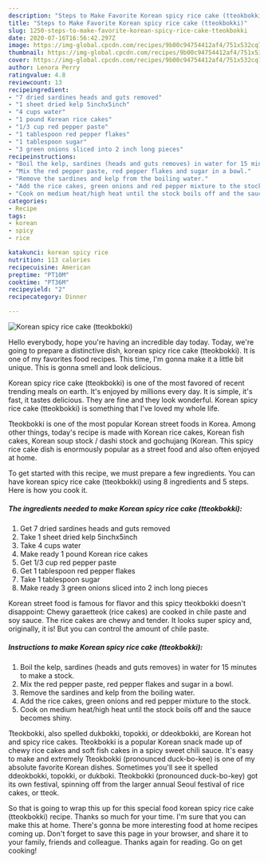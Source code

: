```yaml
---
description: "Steps to Make Favorite Korean spicy rice cake (tteokbokki)"
title: "Steps to Make Favorite Korean spicy rice cake (tteokbokki)"
slug: 1250-steps-to-make-favorite-korean-spicy-rice-cake-tteokbokki
date: 2020-07-16T16:56:42.297Z
image: https://img-global.cpcdn.com/recipes/9b00c94754412af4/751x532cq70/korean-spicy-rice-cake-tteokbokki-recipe-main-photo.jpg
thumbnail: https://img-global.cpcdn.com/recipes/9b00c94754412af4/751x532cq70/korean-spicy-rice-cake-tteokbokki-recipe-main-photo.jpg
cover: https://img-global.cpcdn.com/recipes/9b00c94754412af4/751x532cq70/korean-spicy-rice-cake-tteokbokki-recipe-main-photo.jpg
author: Lenora Perry
ratingvalue: 4.8
reviewcount: 13
recipeingredient:
- "7 dried sardines heads and guts removed"
- "1 sheet dried kelp 5inchx5inch"
- "4 cups water"
- "1 pound Korean rice cakes"
- "1/3 cup red pepper paste"
- "1 tablespoon red pepper flakes"
- "1 tablespoon sugar"
- "3 green onions sliced into 2 inch long pieces"
recipeinstructions:
- "Boil the kelp, sardines (heads and guts removes) in water for 15 minutes to make a stock."
- "Mix the red pepper paste, red pepper flakes and sugar in a bowl."
- "Remove the sardines and kelp from the boiling water."
- "Add the rice cakes, green onions and red pepper mixture to the stock."
- "Cook on medium heat/high heat until the stock boils off and the sauce becomes shiny."
categories:
- Recipe
tags:
- korean
- spicy
- rice

katakunci: korean spicy rice 
nutrition: 113 calories
recipecuisine: American
preptime: "PT10M"
cooktime: "PT36M"
recipeyield: "2"
recipecategory: Dinner

---
```



![Korean spicy rice cake (tteokbokki)](https://img-global.cpcdn.com/recipes/9b00c94754412af4/751x532cq70/korean-spicy-rice-cake-tteokbokki-recipe-main-photo.jpg)

Hello everybody, hope you're having an incredible day today. Today, we're going to prepare a distinctive dish, korean spicy rice cake (tteokbokki). It is one of my favorites food recipes. This time, I'm gonna make it a little bit unique. This is gonna smell and look delicious.

Korean spicy rice cake (tteokbokki) is one of the most favored of recent trending meals on earth. It's enjoyed by millions every day. It is simple, it's fast, it tastes delicious. They are fine and they look wonderful. Korean spicy rice cake (tteokbokki) is something that I've loved my whole life.

Tteokbokki is one of the most popular Korean street foods in Korea. Among other things, today&#39;s recipe is made with Korean rice cakes, Korean fish cakes, Korean soup stock / dashi stock and gochujang (Korean. This spicy rice cake dish is enormously popular as a street food and also often enjoyed at home.


To get started with this recipe, we must prepare a few ingredients. You can have korean spicy rice cake (tteokbokki) using 8 ingredients and 5 steps. Here is how you cook it.

<!--inarticleads1-->

##### The ingredients needed to make Korean spicy rice cake (tteokbokki):

1. Get 7 dried sardines heads and guts removed
1. Take 1 sheet dried kelp 5inchx5inch
1. Take 4 cups water
1. Make ready 1 pound Korean rice cakes
1. Get 1/3 cup red pepper paste
1. Get 1 tablespoon red pepper flakes
1. Take 1 tablespoon sugar
1. Make ready 3 green onions sliced into 2 inch long pieces


Korean street food is famous for flavor and this spicy tteokbokki doesn&#39;t disappoint: Chewy garaetteok (rice cakes) are cooked in chile paste and soy sauce. The rice cakes are chewy and tender. It looks super spicy and, originally, it is! But you can control the amount of chile paste. 

<!--inarticleads2-->

##### Instructions to make Korean spicy rice cake (tteokbokki):

1. Boil the kelp, sardines (heads and guts removes) in water for 15 minutes to make a stock.
1. Mix the red pepper paste, red pepper flakes and sugar in a bowl.
1. Remove the sardines and kelp from the boiling water.
1. Add the rice cakes, green onions and red pepper mixture to the stock.
1. Cook on medium heat/high heat until the stock boils off and the sauce becomes shiny.


Tteokbokki, also spelled dukbokki, topokki, or ddeokbokki, are Korean hot and spicy rice cakes. Tteokbokki is a popular Korean snack made up of chewy rice cakes and soft fish cakes in a spicy sweet chili sauce. It&#39;s easy to make and extremely Tteokbokki (pronounced duck-bo-kee) is one of my absolute favorite Korean dishes. Sometimes you&#39;ll see it spelled ddeokbokki, topokki, or dukboki. Tteokbokki (pronounced duck-bo-key) got its own festival, spinning off from the larger annual Seoul festival of rice cakes, or tteok. 

So that is going to wrap this up for this special food korean spicy rice cake (tteokbokki) recipe. Thanks so much for your time. I'm sure that you can make this at home. There's gonna be more interesting food at home recipes coming up. Don't forget to save this page in your browser, and share it to your family, friends and colleague. Thanks again for reading. Go on get cooking!

